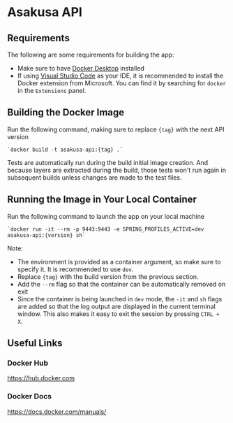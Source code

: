 # Asakusa API

## Requirements
The following are some requirements for building the app:
* Make sure to have [Docker Desktop](https://www.docker.com/products/docker-desktop/) installed
* If using [Visual Studio Code](https://code.visualstudio.com/) as your IDE, it is recommended to install the Docker extension from Microsoft. You can find it by searching for `docker` in the `Extensions` panel.

## Building the Docker Image
Run the following command, making sure to replace `{tag}` with the next API version

    `docker build -t asakusa-api:{tag} .`

Tests are automatically run during the build initial image creation. And because layers are extracted during the build, those tests won't run again in subsequent builds unless changes are made to the test files.


## Running the Image in Your Local Container
Run the following command to launch the app on your local machine

    `docker run -it --rm -p 9443:9443 -e SPRING_PROFILES_ACTIVE=dev asakusa-api:{version} sh`

Note:
* The environment is provided as a container argument, so make sure to specify it. It is recommended to use `dev`.
* Replace `{tag}` with the build version from the previous section.
* Add the `--rm` flag so that the container can be automatically removed on exit
* Since the container is being launched in `dev` mode, the `-it` and `sh` flags are added so that the log output are displayed in the current terminal window. This also makes it easy to exit the session by pressing `CTRL + X`.


## Useful Links

### Docker Hub
https://hub.docker.com

### Docker Docs
https://docs.docker.com/manuals/
